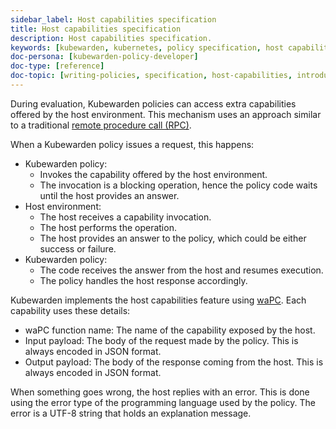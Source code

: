 ```yaml
---
sidebar_label: Host capabilities specification
title: Host capabilities specification
description: Host capabilities specification.
keywords: [kubewarden, kubernetes, policy specification, host capabilities]
doc-persona: [kubewarden-policy-developer]
doc-type: [reference]
doc-topic: [writing-policies, specification, host-capabilities, introduction]
---
```


<head>
  <link rel="canonical" href="https://docs.kubewarden.io/reference/spec/host-capabilities/intro-host-capabilities"/>
</head>

During evaluation, Kubewarden policies can access extra capabilities offered by
the host environment. This mechanism uses an approach similar to a traditional
[remote procedure call
(RPC)](https://en.wikipedia.org/wiki/Remote_procedure_call).

When a Kubewarden policy issues a request, this happens:

- Kubewarden policy:
  - Invokes the capability offered by the host environment.
  - The invocation is a blocking operation, hence the policy code waits until
    the host provides an answer.
- Host environment:
  - The host receives a capability invocation.
  - The host performs the operation.
  - The host provides an answer to the policy, which could be either success or
    failure.
- Kubewarden policy:
  - The code receives the answer from the host and resumes execution.
  - The policy handles the host response accordingly.

Kubewarden implements the host capabilities feature using
[waPC](https://wapc.io/). Each capability uses these details:

- waPC function name: The name of the capability exposed by the host.
- Input payload: The body of the request made by the policy. This is always
  encoded in JSON format.
- Output payload: The body of the response coming from the host. This is always
  encoded in JSON format.

When something goes wrong, the host replies with an error. This is done using
the error type of the programming language used by the policy. The error is a
UTF-8 string that holds an explanation message.

